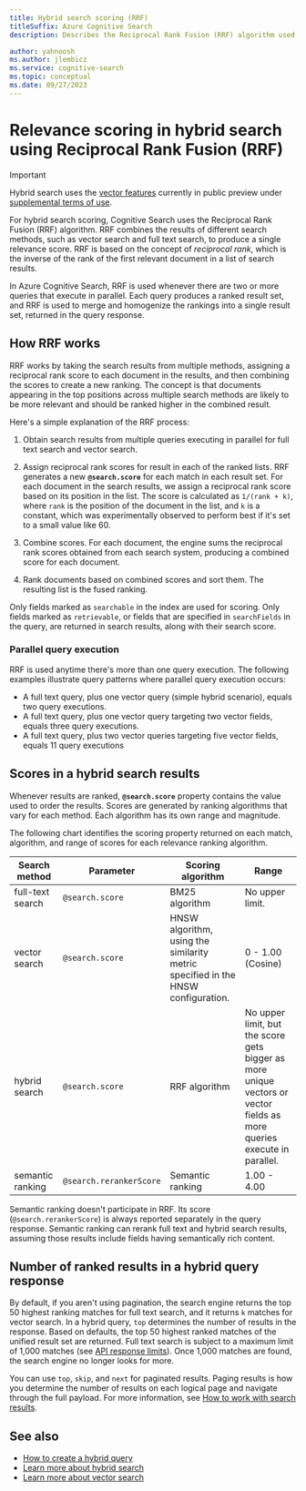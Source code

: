 ```yaml
---
title: Hybrid search scoring (RRF)
titleSuffix: Azure Cognitive Search
description: Describes the Reciprocal Rank Fusion (RRF) algorithm used to unify search scores from parallel queries in Azure Cognitive Search.

author: yahnoosh
ms.author: jlembicz
ms.service: cognitive-search
ms.topic: conceptual
ms.date: 09/27/2023
---
```


# Relevance scoring in hybrid search using Reciprocal Rank Fusion (RRF)

> [!IMPORTANT]
> Hybrid search uses the [vector features](vector-search-overview.md) currently in public preview under [supplemental terms of use](https://azure.microsoft.com/support/legal/preview-supplemental-terms/).

For hybrid search scoring, Cognitive Search uses the Reciprocal Rank Fusion (RRF) algorithm. RRF combines the results of different search methods, such as vector search and full text search, to produce a single relevance score. RRF is based on the concept of *reciprocal rank*, which is the inverse of the rank of the first relevant document in a list of search results. 

In Azure Cognitive Search, RRF is used whenever there are two or more queries that execute in parallel. Each query produces a ranked result set, and RRF is used to merge and homogenize the rankings into a single result set, returned in the query response.

## How RRF works

RRF works by taking the search results from multiple methods, assigning a reciprocal rank score to each document in the results, and then combining the scores to create a new ranking. The concept is that documents appearing in the top positions across multiple search methods are likely to be more relevant and should be ranked higher in the combined result.

Here's a simple explanation of the RRF process:

1. Obtain search results from multiple queries executing in parallel for full text search and vector search.

1. Assign reciprocal rank scores for result in each of the ranked lists. RRF generates a new **`@search.score`** for each match in each result set. For each document in the search results, we assign a reciprocal rank score based on its position in the list. The score is calculated as `1/(rank + k)`, where `rank` is the position of the document in the list, and `k` is a constant, which was experimentally observed to perform best if it's set to a small value like 60.

1. Combine scores. For each document, the engine sums the reciprocal rank scores obtained from each search system, producing a combined score for each document. 

1. Rank documents based on combined scores and sort them. The resulting list is the fused ranking. 

Only fields marked as `searchable` in the index are used for scoring. Only fields marked as `retrievable`, or fields that are specified in `searchFields` in the query, are returned in search results, along with their search score.

### Parallel query execution

RRF is used anytime there's more than one query execution. The following examples illustrate query patterns where parallel query execution occurs:

+ A full text query, plus one vector query (simple hybrid scenario), equals two query executions.
+ A full text query, plus one vector query targeting two vector fields, equals three query executions.
+ A full text query, plus two vector queries targeting five vector fields, equals 11 query executions

## Scores in a hybrid search results

Whenever results are ranked, **`@search.score`** property contains the value used to order the results. Scores are generated by ranking algorithms that vary for each method. Each algorithm has its own range and magnitude.

The following chart identifies the scoring property returned on each match, algorithm, and range of scores for each relevance ranking algorithm. 

| Search method | Parameter | Scoring algorithm | Range |
|---------------|-----------|-------------------|-------|
| full-text search | `@search.score` | BM25 algorithm | No upper limit. |
| vector search | `@search.score` | HNSW algorithm, using the similarity metric specified in the HNSW configuration. | 0 - 1.00 (Cosine) | 
| hybrid search | `@search.score` | RRF algorithm | No upper limit, but the score gets bigger as more unique vectors or vector fields as more queries execute in parallel. |
| semantic ranking | `@search.rerankerScore` | Semantic ranking | 1.00 - 4.00 |

Semantic ranking doesn't participate in RRF. Its score (`@search.rerankerScore`) is always reported separately in the query response. Semantic ranking can rerank full text and hybrid search results, assuming those results include fields having semantically rich content.

## Number of ranked results in a hybrid query response

By default, if you aren't using pagination, the search engine returns the top 50 highest ranking matches for full text search, and it returns `k` matches for vector search. In a hybrid query, `top` determines the number of results in the response. Based on defaults, the top 50 highest ranked matches of the unified result set are returned. Full text search is subject to a maximum limit of 1,000 matches (see [API response limits](search-limits-quotas-capacity.md#api-response-limits)). Once 1,000 matches are found, the search engine no longer looks for more.

You can use `top`, `skip`, and `next` for paginated results. Paging results is how you determine the number of results on each logical page and navigate through the full payload. For more information, see [How to work with search results](search-pagination-page-layout.md).

## See also

+ [How to create a hybrid query](hybrid-search-how-to-query.md)
+ [Learn more about hybrid search](hybrid-search-overview.md)
+ [Learn more about vector search](vector-search-overview.md)

